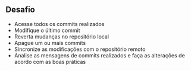 ## Desafio
* Acesse todos os commits realizados
* Modifique o último commit
* Reverta mudanças no repositório local
* Apague um ou mais commits
* Sincronize as modificações com o repositório remoto
* Analise as mensagens de commits realizados e faça as alterações de acordo com as boas práticas
